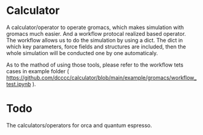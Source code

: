 # Calculator
A calculator/operator to operate gromacs, which makes simulation with gromacs much easier. And a workflow protocal realized based operator. The workflow allows us to do the simulation by using a dict. The dict in which key parameters, force fields and structures are included, then the whole simulation will be conducted one by one automaticaly. 

As to the mathod of using those tools, please refer to the workflow tets cases in example folder ( https://github.com/dcccc/calculator/blob/main/example/gromacs/workflow_test.ipynb ).



# Todo

The calculators/operators for orca and quantum espresso.
